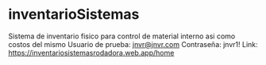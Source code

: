# inventarioSistemas
Sistema de inventario fisico para control de material interno asi como costos del mismo
Usuario de prueba: jnvr@jnvr.com
Contraseña: jnvr1!
Link: https://inventariosistemasrodadora.web.app/home
